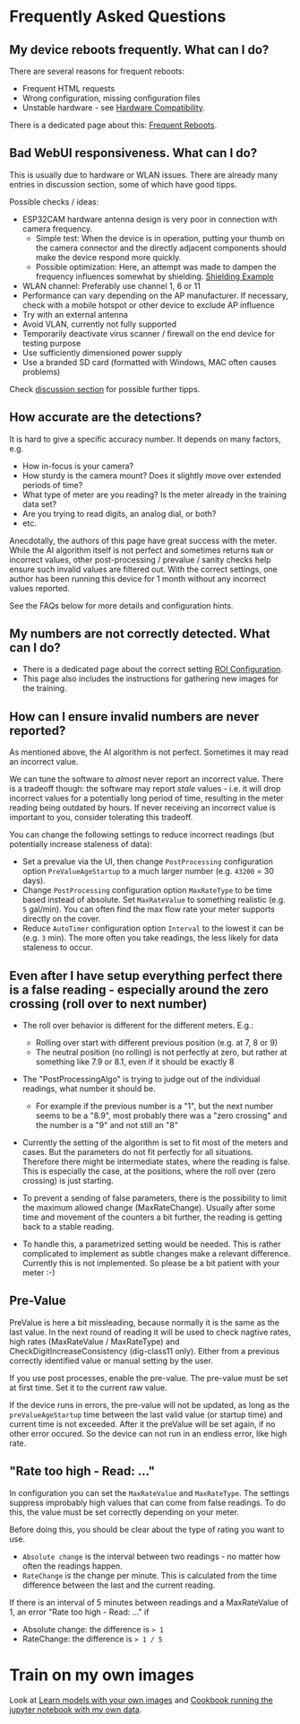 # Frequently Asked Questions

## My device reboots frequently. What can I do?

There are several reasons for frequent reboots:

* Frequent HTML requests
* Wrong configuration, missing configuration files
* Unstable hardware - see [Hardware Compatibility](Hardware-Compatibility.md).

There is a dedicated page about this: [Frequent Reboots](Frequent-Reboots.md).


## Bad WebUI responsiveness. What can I do?

This is usually due to hardware or WLAN issues. There are already many entries in discussion section, some of which have good tipps.

Possible checks / ideas:

* ESP32CAM hardware antenna design is very poor in connection with camera frequency.
  * Simple test: When the device is in operation, putting your thumb on the camera connector and the directly adjacent components should make the device respond more quickly.
  * Possible optimization: Here, an attempt was made to dampen the frequency influences somewhat by shielding. 
[Shielding Example](https://www.reddit.com/r/esp32/comments/r9g5jc/fixing_ymmv_the_poor_frame_rate_on_the_esp32cam/)
* WLAN channel: Preferably use channel 1, 6 or 11
* Performance can vary depending on the AP manufacturer. If necessary, check with a mobile hotspot or other device to exclude AP influence
* Try with an external antenna
* Avoid VLAN, currently not fully supported
* Temporarily deactivate virus scanner / firewall on the end device for testing purpose
* Use sufficiently dimensioned power supply
* Use a branded SD card (formatted with Windows, MAC often causes problems)

Check [discussion section](https://github.com/jomjol/AI-on-the-edge-device/discussions) for possible further tipps.


## How accurate are the detections?

It is hard to give a specific accuracy number. It depends on many factors, e.g.

* How in-focus is your camera?
* How sturdy is the camera mount? Does it slightly move over extended periods of time?
* What type of meter are you reading? Is the meter already in the training data set?
* Are you trying to read digits, an analog dial, or both?
* etc.

Anecdotally, the authors of this page have great success with the meter. While the AI algorithm itself is not perfect and sometimes returns `NaN` or incorrect values, other post-processing / prevalue / sanity checks help ensure such invalid values are filtered out. With the correct settings, one author has been running this device for 1 month without any incorrect values reported. 

See the FAQs below for more details and configuration hints.


## My numbers are not correctly detected. What can I do?

* There is a dedicated page about the correct setting [ROI Configuration](ROI-Configuration.md).
* This page also includes the instructions for gathering new images for the training.

## How can I ensure invalid numbers are never reported?

As mentioned above, the AI algorithm is not perfect. Sometimes it may read an incorrect value.

We can tune the software to _almost_ never report an incorrect value. There is a tradeoff though: the software may report _stale_ values - i.e. it will drop incorrect values for a potentially long period of time, resulting in the meter reading being outdated by hours. If never receiving an incorrect value is important to you, consider tolerating this tradeoff.

You can change the following settings to reduce incorrect readings (but potentially increase staleness of data):

* Set a prevalue via the UI, then change `PostProcessing` configuration option `PreValueAgeStartup` to a much larger number (e.g. `43200` = 30 days).
* Change `PostProcessing` configuration option `MaxRateType` to be time based instead of absolute. Set `MaxRateValue` to something realistic (e.g. `5` gal/min). You can often find the max flow rate your meter supports directly on the cover.
* Reduce `AutoTimer` configuration option `Interval` to the lowest it can be (e.g. `3` min). The more often you take readings, the less likely for data staleness to occur.

## Even after I have setup everything perfect there is a false reading - especially around the zero crossing (roll over to next number)

* The roll over behavior is different for the different meters. E.g.:
  * Rolling over start with different previous position (e.g. at 7, 8 or 9)
  * The neutral position (no rolling) is not perfectly at zero, but rather at something like 7.9 or 8.1, even if it should be exactly 8

* The "PostProcessingAlgo" is trying to judge out of the individual readings, what number it should be. 
  * For example if the previous number is a "1", but the next number seems to be a "8.9", most probably there was a "zero crossing" and the number is a "9" and not still an "8"

* Currently the setting of the algorithm is set to fit most of the meters and cases. But the parameters do not fit perfectly for all situations. Therefore there might be intermediate states, where the reading is false. 
  This is especially the case, at the positions, where the roll over (zero crossing) is just starting.
* To prevent a sending of false parameters, there is the possibility to limit the maximum allowed change (MaxRateChange).
  Usually after some time and movement of the counters a bit further, the reading is getting back to a stable reading.
* To handle this, a parametrized setting would be needed. This is rather complicated to implement as subtle changes make a relevant difference. Currently this is not implemented. 
  So please be a bit patient with your meter :-)

## Pre-Value

PreValue is here a bit missleading, because normally it is the same as the last value. In the next round of reading it will be used to check nagtive rates, high rates (MaxRateValue / MaxRateType) and CheckDigitIncreaseConsistency (dig-class11 only). Either from a previous correctly identified value or manual setting by the user.

If you use post processes, enable the pre-value. The pre-value must be set at first time. Set it to the current raw value. 

If the device runs in errors, the pre-value will not be updated, as long as the `preValueAgeStartup` time between the last valid value (or startup time) and current time is not exceeded. After it the preValue will be set again, if no other error occured. So the device can not run in an endless error, like high rate.

## "Rate too high - Read: ..."

In configuration you can set the `MaxRateValue` and `MaxRateType`. The settings suppress improbably high values that can come from false readings. To do this, the value must be set correctly depending on your meter.

Before doing this, you should be clear about the type of rating you want to use.

- `Absolute change` is the interval between two readings - no matter how often the readings happen. 
- `RateChange` is the change per minute. This is calculated from the time difference between the last and the current reading. 

If there is an interval of 5 minutes between readings and a MaxRateValue of 1, an error "Rate too high - Read: ..." if 

- Absolute change: the difference is `> 1`
- RateChange: the difference is `> 1 / 5`

# Train on my own images

Look at [Learn models with your own images](https://jomjol.github.io/AI-on-the-edge-device-docs/Learn-models-with-your-own-images/)
and [Cookbook running the jupyter notebook with my own data](https://github.com/haverland/Tenth-of-step-of-a-meter-digit/wiki/Cookbook-running-the-jupyter-notebook-with-my-own-data).
